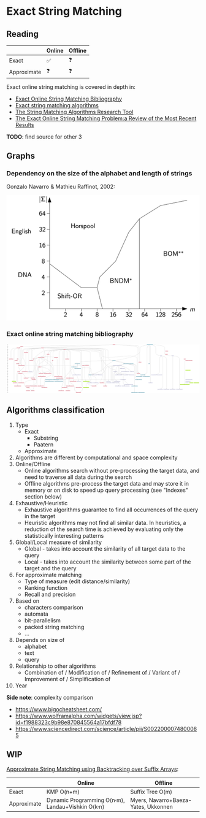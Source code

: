 # Exact String Matching

## Reading

|             | Online | Offline |
| ----------- | ------ | ------- |
| Exact       | ✅     | ❓      |
| Approximate | ❓     | ❓      |

Exact online string matching is covered in depth in:

- [Exact Online String Matching Bibliography](https://arxiv.org/pdf/1605.05067.pdf)
- [Exact string matching algorithms](https://www-igm.univ-mlv.fr/~lecroq/string/)
- [The String Matching Algorithms Research Tool](https://www.dmi.unict.it/faro/papers/conference/faro47.pdf)
- [The Exact Online String Matching Problem:a Review of the Most Recent Results](https://www-igm.univ-mlv.fr/~lecroq/articles/acmsurv2013.pdf)

**TODO**: find source for other 3

## Graphs

### Dependency on the size of the alphabet and length of strings

Gonzalo Navarro & Mathieu Raffinot, 2002:

![](./exact-string-matching/1.png)

### Exact online string matching bibliography

![](exact-string-matching/graph.svg)

## Algorithms classification

1. Type
   - Exact
     - Substring
     - Paatern
   - Approximate
2. Algorithms are different by computational and space complexity
3. Online/Offline
   - Online algorithms search without pre-processing the target data, and need to traverse all data during the search
   - Offline algorithms pre-process the target data and may store it in memory or on disk to speed up query processing (see "Indexes" section below)
4. Exhaustive/Heuristic
   - Exhaustive algorithms guarantee to find all occurrences of the query in the target
   - Heuristic algorithms may not find all similar data. In heuristics, a reduction of the search time is achieved by evaluating only the statistically interesting patterns
5. Global/Local measure of similarity
   - Global - takes into account the similarity of all target data to the query
   - Local - takes into account the similarity between some part of the target and the query
6. For approximate matching
   - Type of measure (edit distance/similarity)
   - Ranking function
   - Recall and precision
7. Based on
   - characters comparison
   - automata
   - bit-parallelism
   - packed string matching
   - ...
8. Depends on size of
   - alphabet
   - text
   - query
9. Relationship to other algorithms
   - Combination of / Modification of / Refinement of / Variant of / Improvement of / Simplification of
10. Year

**Side note**: complexity comparison

- https://www.bigocheatsheet.com/
- https://www.wolframalpha.com/widgets/view.jsp?id=f1988323c9b98e870845564a17bfdf78
- https://www.sciencedirect.com/science/article/pii/S0022000074800085

## WIP

[Approximate String Matching using Backtracking over Suffix Arrays](https://www.cs.umd.edu/sites/default/files/scholarly_papers/ghodsi_1.pdf):

|             | Online                                            | Offline                              |
| ----------- | ------------------------------------------------- | ------------------------------------ |
| Exact       | KMP O(n+m)                                        | Suffix Tree O(m)                     |
| Approximate | Dynamic Programming O(n·m), Landau+Vishkin O(k·n) | Myers, Navarro+Baeza-Yates, Ukkonnen |
